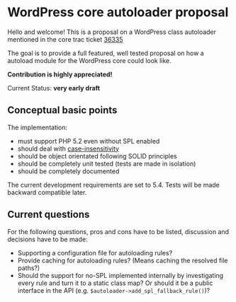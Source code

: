 # WordPress core autoloader proposal

Hello and welcome! This is a proposal on a WordPress class autoloader mentioned in the core trac ticket
[36335](https://core.trac.wordpress.org/ticket/36335)

The goal is to provide a full featured, well tested proposal on how a autoload module for the WordPress core could look like.

**Contribution is highly appreciated!**

Current Status: **very early draft**

## Conceptual basic points

 The implementation:
 
 * must support PHP 5.2 even without SPL enabled
 * should deal with [case-insensitivity](https://r.je/php-autoloaders-should-not-be-case-sensitive.html)
 * should be object orientated following SOLID principles
 * should be completely unit tested (tests are made in isolation)
 * should be completely documented

The current development requirements are set to 5.4. Tests will be made backward compatible later.

## Current questions

For the following questions, pros and cons have to be listed, discussion and decisions have to be made: 

 * Supporting a configuration file for autoloading rules?
 * Provide caching for autoloading rules? (Means caching the resolved file paths?) 
 * Should the support for no-SPL implemented internally by investigating every rule and turn it to a static class map? 
 Or should it be a public interface in the API (e.g. `$autoloader->add_spl_fallback_rule()`)?

